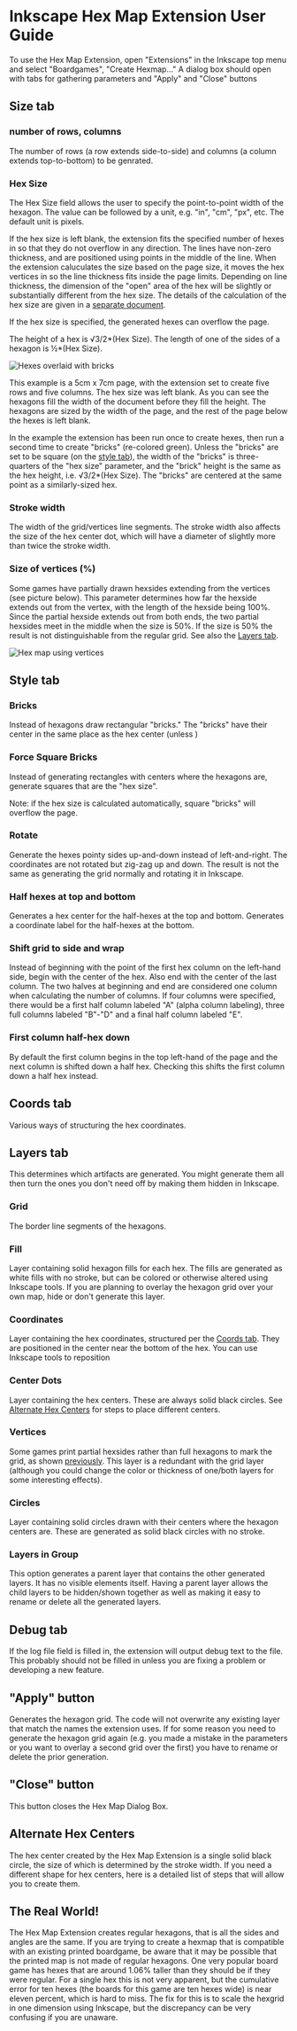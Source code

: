 # Inkscape Hex Map Extension User Guide

To use the Hex Map Extension, open "Extensions" in the Inkscape top menu and select "Boardgames", "Create Hexmap…" A dialog box should open with tabs for gathering parameters and "Apply" and "Close" buttons

## Size tab

### number of rows, columns

The number of rows (a row extends side-to-side) and columns (a column extends top-to-bottom) to be genrated.

### Hex Size

The Hex Size field allows the user to specify the point-to-point width of the hexagon. The value can be followed by a unit, e.g. "in", "cm", "px", etc. The default unit is pixels. 

If the hex size is left blank, the extension fits the specified number of hexes in so that they do not overflow in any direction. The lines have non-zero thickness, and are positioned using points in the middle of the line. When the extension caluculates the size based on the page size, it moves the hex vertices in so the line thickness fits inside the page limits. Depending on line thickness, the dimension of the "open" area of the hex will be slightly or substantially different from the hex size. The details of the calculation of the hex size are given in a [separate document](documentations/Calculated%20Hex%20Size.md).

If the hex size is specified, the generated hexes can overflow the page.

The height of a hex is √3/2*(Hex Size). The length of one of the sides of a hexagon is ½*(Hex Size).

![Hexes overlaid with bricks](documentation/images/bricks-over-hexes.png?raw=true "Bricks over hexes")

This example is a 5cm x 7cm page, with the extension set to create five rows and five columns. The hex size was left blank. As you can see the hexagons fill the width of the document before they fill the height. The hexagons are sized by the width of the page, and the rest of the page below the hexes is left blank.

In the example the extension has been run once to create hexes, then run a second time to create "bricks" (re-colored green). Unless the "bricks" are set to be square (on the [style tab](#force-square-bricks)), the width of the "bricks" is three-quarters of the "hex size" parameter, and the "brick" height is the same as the hex height, i.e. √3/2*(Hex Size). The "bricks" are centered at the same point as a similarly-sized hex.

### Stroke width
The width of the grid/vertices line segments. The stroke width also affects the size of the hex center dot, which will have a diameter of slightly more than twice the stroke width.

### Size of vertices (%)
Some games have partially drawn hexsides extending from the vertices (see picture below). This parameter determines how far the hexside extends out from the vertex, with the length of the hexside being 100%. Since the partial hexside extends out from both ends, the two partial hexsides meet in the middle when the size is 50%. If the size is 50% the result is not distinguishable from the regular grid. See also the [Layers tab](#layers-tab).

![Hex map using vertices](documentation/images/ten-percent-vertices.png?raw=true "Hex map using verticies")

## Style tab

### Bricks
Instead of hexagons draw rectangular "bricks." The "bricks" have their center in the same place as the hex center (unless )

### Force Square Bricks
Instead of generating rectangles with centers where the hexagons are, generate squares that are the "hex size". 

Note: if the hex size is calculated automatically, square "bricks" will overflow the page.

### Rotate
Generate the hexes pointy sides up-and-down instead of left-and-right. The coordinates are not rotated but zig-zag up and down. The result is not the same as generating the grid normally and rotating it in Inkscape.

### Half hexes at top and bottom
Generates a hex center for the half-hexes at the top and bottom. Generates a coordinate label for the half-hexes at the bottom.

### Shift grid to side and wrap
Instead of beginning with the point of the first hex column on the left-hand side, begin with the center of the hex. Also end with the center of the last column. The two halves at beginning and end are considered one column when calculating the number of columns. If four columns were specified, there would be a first half column labeled "A" (alpha column labeling), three full columns labeled "B"-"D" and a final half column labeled "E".

### First column half-hex down
By default the first column begins in the top left-hand of the page and the next column is shifted down a half hex. Checking this shifts the first column down a half hex instead.

## Coords tab

Various ways of structuring the hex coordinates.

## Layers tab

This determines which artifacts are generated. You might generate them all then turn the ones you don't need off by making them hidden in Inkscape. 

### Grid
The border line segments of the hexagons.

### Fill
Layer containing solid hexagon fills for each hex. The fills are generated as white fills with no stroke, but can be colored or otherwise altered using Inkscape tools. If you are planning to overlay the hexagon grid over your own map, hide or don't generate this layer.

### Coordinates
Layer containing the hex coordinates, structured per the [Coords tab](#coords-tab). They are positioned in the center near the bottom of the hex. You can use Inkscape tools to reposition 

### Center Dots
Layer containing the hex centers. These are always solid black circles. See [Alternate Hex Centers](documentation/Alternate%20Hex%20Centers.md) for steps to place different centers.

### Vertices
Some games print partial hexsides rather than full hexagons to mark the grid, as shown [previously](size-of-vertices-). This layer is a redundant with the grid layer (although you could change the color or thickness of one/both layers for some interesting effects).

### Circles
Layer containing solid circles drawn with their centers where the hexagon centers are. These are generated as solid black circles with no stroke.

### Layers in Group
This option generates a parent layer that contains the other generated layers. It has no visible elements itself. Having a parent layer allows the child layers to be hidden/shown together as well as making it easy to rename or delete all the generated layers.


## Debug tab
If the log file field is filled in, the extension will output debug text to the file. This probably should not be filled in unless you are fixing a problem or developing a new feature. 

## "Apply" button

Generates the hexagon grid. The code will not overwrite any existing layer that match the names the extension uses. If for some reason you need to generate the hexagon grid again (e.g. you made a mistake in the parameters or you want to overlay a second grid over the first) you have to rename or delete the prior generation. 

## "Close" button

This button closes the Hex Map Dialog Box.

## Alternate Hex Centers

The hex center created by the Hex Map Extension is a single solid black circle, the size of which is determined by the stroke width. If you need a different shape for hex centers, here is a detailed list of steps that will allow you to create them. 

## The Real World!

The Hex Map Extension creates regular hexagons, that is all the sides and angles are the same. If you are trying to create a hexmap that is compatible with an existing printed boardgame, be aware that it may be possible that the printed map is not made of regular hexagons. One very popular board game has hexes that are around 1.06% taller than they should be if they were regular. For a single hex this is not very apparent, but the cumulative error for ten hexes (the boards for this game are ten hexes wide) is near eleven percent, which is hard to miss. The fix for this is to scale the hexgrid in one dimension using Inkscape, but the discrepancy can be very confusing if you are unaware.